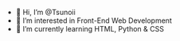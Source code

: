 - 👋 Hi, I’m @Tsunoii
- 👀 I’m interested in Front-End Web Development
- 🌱 I’m currently learning HTML, Python & CSS

<!---
Tsunoii/Tsunoii is a ✨ special ✨ repository because its `README.md` (this file) appears on your GitHub profile.
You can click the Preview link to take a look at your changes.
--->
